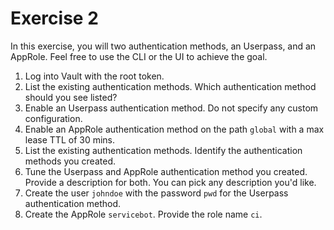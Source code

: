 # Exercise 2

In this exercise, you will two authentication methods, an Userpass, and an AppRole. Feel free to use the CLI or the UI to achieve the goal.

1. Log into Vault with the root token.
2. List the existing authentication methods. Which authentication method should you see listed?
3. Enable an Userpass authentication method. Do not specify any custom configuration.
4. Enable an AppRole authentication method on the path `global` with a max lease TTL of 30 mins.
5. List the existing authentication methods. Identify the authentication methods you created.
6. Tune the Userpass and AppRole authentication method you created. Provide a description for both. You can pick any description you'd like.
7. Create the user `johndoe` with the password `pwd` for the Userpass authentication method.
8. Create the AppRole `servicebot`. Provide the role name `ci`.